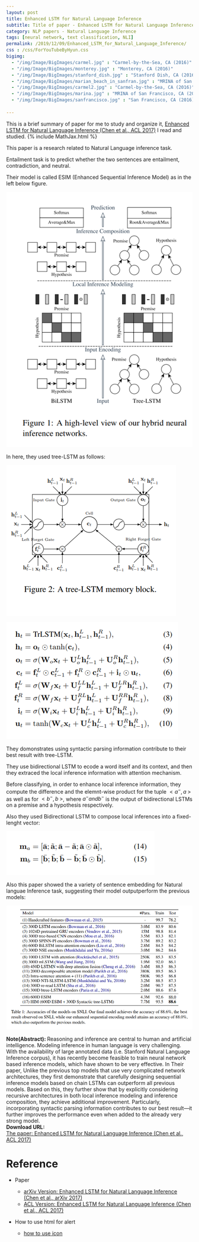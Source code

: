 ```yaml
---
layout: post
title: Enhanced LSTM for Natural Language Inference
subtitle: Title of paper - Enhanced LSTM for Natural Language Inference
category: NLP papers - Natural Language Inference
tags: [neural network, text classification, NLI]
permalink: /2019/12/09/Enhanced_LSTM_for_Natural_Language_Inference/
css : /css/ForYouTubeByHyun.css
bigimg: 
  - "/img/Image/BigImages/carmel.jpg" : "Carmel-by-the-Sea, CA (2016)"
  - "/img/Image/BigImages/monterey.jpg" : "Monterey, CA (2016)"
  - "/img/Image/BigImages/stanford_dish.jpg" : "Stanford Dish, CA (2016)"
  - "/img/Image/BigImages/marian_beach_in_sanfran.jpg" : "MRINA of San Francisco, CA (2016)"
  - "/img/Image/BigImages/carmel2.jpg" : "Carmel-by-the-Sea, CA (2016)"
  - "/img/Image/BigImages/marina.jpg" : "MRINA of San Francisco, CA (2016)"
  - "/img/Image/BigImages/sanfrancisco.jpg" : "San Francisco, CA (2016)"
  
---
```


This is a brief summary of paper for me to study and organize it, [Enhanced LSTM for Natural Language Inference (Chen et al., ACL 2017)](https://www.aclweb.org/anthology/P17-1152/) I read and studied. 
{% include MathJax.html %}

This paper is a research related to  Natural Language inference task.

Entailment task is to predict whether the two sentences are entailment, contradiction, and neutral.

Their model is called ESIM (Enhanced Sequential Inference Model) as in the left below figure.

![Chen et al., ACL 2017](/img/Image/NaturalLanguageProcessing/NLPLabs/Paper_Investigation/Text_Classification/2019-12-09-Enhanced_LSTM_for_Natural_Language_Inference/ESIM_firgure1.PNG)

In here, they used tree-LSTM as follows:

![Chen et al., ACL 2017](/img/Image/NaturalLanguageProcessing/NLPLabs/Paper_Investigation/Text_Classification/2019-12-09-Enhanced_LSTM_for_Natural_Language_Inference/ESIM_firgure2.PNG)

![Chen et al., 2017 ACL](/img/Image/NaturalLanguageProcessing/NLPLabs/Paper_Investigation/Text_Classification/2019-12-09-Enhanced_LSTM_for_Natural_Language_Inference/ESIM_firgure3.PNG)

They domonstrates using syntactic parsing information contribute to their best result with tree-LSTM.

They use bidirectional LSTM to ecode a word itself and its context, and then they extraced the local inference information with attention mechanism. 

Before classifying, in order to enhance local inference information, they compute the difference and the elemnt-wise product for the tuple $<a^{-},a^{~}>$
 as well as for $<b^{-},b^{~}>$, where $a^{-} and b^{-}$ is the output of bidirectional LSTMs on a premise and a hypothesis respectively.

Also they used Bidirectional LSTM to compose local inferences into a fixed-lenght vector:

![Chen et al., ACL 2017](/img/Image/NaturalLanguageProcessing/NLPLabs/Paper_Investigation/Text_Classification/2019-12-09-Enhanced_LSTM_for_Natural_Language_Inference/ESIM_firgure4.PNG)

Also this paper showed the a variety of sentence embedding for Natural languae Inference task, suggesting their model outputperform the previous models: 

![Chen et al., 2017 ACL](/img/Image/NaturalLanguageProcessing/NLPLabs/Paper_Investigation/Text_Classification/2019-12-09-Enhanced_LSTM_for_Natural_Language_Inference/ESIM_firgure5.PNG)


<div class="alert alert-info" role="alert"><i class="fa fa-info-circle"></i> <b>Note(Abstract): </b>
Reasoning and inference are central to human and artificial intelligence. Modeling inference in human language is very challenging. With the availability of large annotated data (i.e. Stanford Natural Language Inference corpus), it has recently become feasible to train neural network based inference models, which have shown to be very effective. In Their paper, Unlike the previous top models that use very complicated network architectures, they first demonstrate that carefully designing sequential inference models based on chain LSTMs can outperform all previous models. Based on this, they further show that by explicitly considering recursive architectures in both local inference modeling and inference composition, they achieve additional improvement. Particularly, incorporating syntactic parsing information contributes to our best result—it further improves the performance even when added to the already very strong model.
</div>
    
<div class="alert alert-success" role="alert"><i class="fa fa-paperclip fa-lg"></i> <b>Download URL: </b><br>
  <a href="https://www.aclweb.org/anthology/P17-1152/">The paper: Enhanced LSTM for Natural Language Inference (Chen et al., ACL 2017)</a>
</div>

# Reference 

- Paper 
  - [arXiv Version: Enhanced LSTM for Natural Language Inference (Chen et al., arXiv 2017)](https://arxiv.org/abs/1609.06038)
  - [ACL Version: Enhanced LSTM for Natural Language Inference (Chen et al., ACL 2017)](https://www.aclweb.org/anthology/P17-1152/)
  
- How to use html for alert
  - [how to use icon](http://idratherbewriting.com/documentation-theme-jekyll/mydoc_icons.html)
    




























